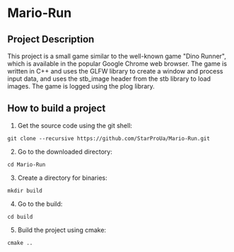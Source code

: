 # Mario-Run

## Project Description
This project is a small game similar to the well-known game "Dino Runner", 
which is available in the popular Google Chrome web browser. 
The game is written in C++ and uses the GLFW library to create a window and process input data, 
and uses the stb_image header from the stb library to load images. The game is logged using the plog library.

## How to build a project

1. Get the source code using the git shell:
```
git clone --recursive https://github.com/StarProUa/Mario-Run.git
```
2. Go to the downloaded directory:
```
cd Mario-Run
```
3. Create a directory for binaries:
```   
mkdir build
```
4. Go to the build:
```
cd build
```
5. Build the project using cmake:
```
cmake ..
```


